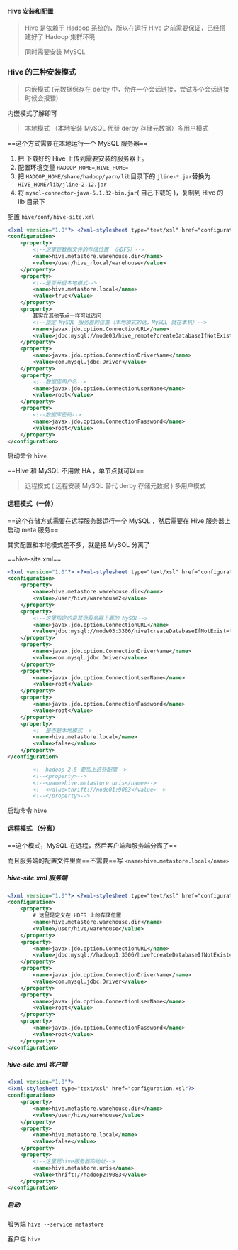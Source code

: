 #### Hive 安装和配置

> Hive 是依赖于 Hadoop 系统的，所以在运行 Hive 之前需要保证，已经搭建好了 Hadoop 集群环境
>
> 同时需要安装 MySQL





### Hive 的三种安装模式

> 内嵌模式 (元数据保存在 derby 中，允许一个会话链接，尝试多个会话链接时候会报错)

内嵌模式了解即可

> 本地模式 （本地安装 MySQL 代替 derby 存储元数据）多用户模式

==这个方式需要在本地运行一个 MySQL 服务器==



1. 把 下载好的 Hive 上传到需要安装的服务器上。
2. 配置环境变量 `HADOOP_HOME=`,`HIVE_HOME=`
3. 把 `HADOOP_HOME/share/hadoop/yarn/lib`目录下的 `jline-*.jar`替换为`HIVE_HOME/lib/jline-2.12.jar`
4. 将 `mysql-connector-java-5.1.32-bin.jar`( 自己下载的 )，复制到 Hive 的 lib 目录下

配置 `hive/conf/hive-site.xml`

```xml
<?xml version="1.0"?> <?xml-stylesheet type="text/xsl" href="configuration.xsl"?>
<configuration>
    <property>
        <!--这里是数据文件的存储位置 （HDFS）-->
        <name>hive.metastore.warehouse.dir</name>
        <value>/user/hive_rlocal/warehouse</value>
    </property>
    <property>
        <!--是否开启本地模式-->
        <name>hive.metastore.local</name>
        <value>true</value>
    </property>
    <property>
        其实在其他节点一样可以访问
        <!--指定 MySQL 服务器的位置（本地模式的话，MySQL 就在本机）-->
        <name>javax.jdo.option.ConnectionURL</name>
        <value>jdbc:mysql://node03/hive_remote?createDatabaseIfNotExist=t rue</value>
    </property>
    <property>
        <name>javax.jdo.option.ConnectionDriverName</name>
        <value>com.mysql.jdbc.Driver</value>
    </property>
    <property>
        <!--数据库用户名-->
        <name>javax.jdo.option.ConnectionUserName</name>
        <value>root</value>
    </property>
    <property>
        <!--数据库密码-->
        <name>javax.jdo.option.ConnectionPassword</name>
        <value>root</value>
    </property>
</configuration>

```

启动命令 `hive`

==Hive 和 MySQL 不用做 HA ，单节点就可以==



> 远程模式 ( 远程安装 MySQL 替代 derby 存储元数据 ) 多用户模式

#### 远程模式（一体）

==这个存储方式需要在远程服务器运行一个 MySQL ，然后需要在 Hive 服务器上启动 meta 服务==

其实配置和本地模式差不多，就是把 MySQL 分离了

==hive-site.xml==

```xml
<?xml version="1.0"?> <?xml-stylesheet type="text/xsl" href="configuration.xsl"?>
<configuration>
    <property>
        <name>hive.metastore.warehouse.dir</name>
        <value>/user/hive/warehouse2</value>
    </property>
    <property>
        <!--这里指定的是其他服务器上面的 MySQL-->
        <name>javax.jdo.option.ConnectionURL</name>
        <value>jdbc:mysql://node03:3306/hive?createDatabaseIfNotExist=true</value>
    </property>
    <property>
        <name>javax.jdo.option.ConnectionDriverName</name>
        <value>com.mysql.jdbc.Driver</value>
    </property>
    <property>
        <name>javax.jdo.option.ConnectionUserName</name>
        <value>root</value>
    </property>
    <property>
        <name>javax.jdo.option.ConnectionPassword</name>
        <value>root</value>
    </property>
    <property>
        <!--是否是本地模式-->
        <name>hive.metastore.local</name>
        <value>false</value>
    </property>
</configuration>

        <!--hadoop 2.5 要加上这些配置-->
        <!--<property>-->
        <!--<name>hive.metastore.uris</name>-->
        <!--<value>thrift://node01:9083</value>-->
        <!--</property>-->
```

启动命令 `hive`

#### 远程模式 （分离）

==这个模式，MySQL 在远程，然后客户端和服务端分离了==

而且服务端的配置文件里面==不需要==写 `<name>hive.metastore.local</name>`

##### hive-site.xml  服务端

```xml
<?xml version="1.0"?> <?xml-stylesheet type="text/xsl" href="configuration.xsl"?>
<configuration>
    <property>
        # 这里是定义在 HDFS 上的存储位置
        <name>hive.metastore.warehouse.dir</name>
        <value>/user/hive/warehouse</value>
    </property>
    <property>
        <name>javax.jdo.option.ConnectionURL</name>
        <value>jdbc:mysql://hadoop1:3306/hive?createDatabaseIfNotExist=true</value>
    </property>
    <property>
        <name>javax.jdo.option.ConnectionDriverName</name>
        <value>com.mysql.jdbc.Driver</value>
    </property>
    <property>
        <name>javax.jdo.option.ConnectionUserName</name>
        <value>root</value>
    </property>
    <property>
        <name>javax.jdo.option.ConnectionPassword</name>
        <value>root</value>
    </property>
</configuration>
```

##### hive-site.xml  客户端

```xml
<?xml version="1.0"?>
<?xml-stylesheet type="text/xsl" href="configuration.xsl"?>
<configuration>
    <property>
        <name>hive.metastore.warehouse.dir</name>
        <value>/user/hive/warehouse</value>
    </property>
    <property>
        <name>hive.metastore.local</name>
        <value>false</value>
    </property>
    <property>
        <!--这里是hive服务器的地址-->
        <name>hive.metastore.uris</name>
        <value>thrift://hadoop2:9083</value>
    </property>
</configuration>
```



##### 启动

服务端 `hive --service metastore` 

客户端 `hive`





